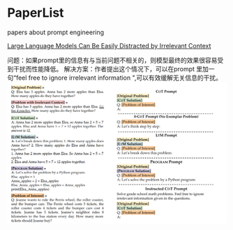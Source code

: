 # PaperList
papers about prompt engineering

[Large Language Models Can Be Easily Distracted by Irrelevant Context](https://arxiv.org/pdf/2302.00093.pdf)

问题：如果prompt里的信息有与当前问题不相关的，则模型最终的效果很容易受到干扰而性能降低。
解决方案：作者提出这个情况下，可以在prompt 里加一句“feel free to ignore irrelevant information ",可以有效缓解无关信息的干扰。
![instructed Cot](./img/icot.png)
